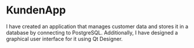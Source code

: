 # KundenApp
I have created an application that manages customer data and stores it in a database by connecting to PostgreSQL. Additionally, I have designed a graphical user interface for it using Qt Designer.
